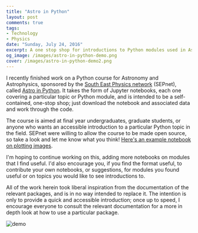```yaml
---
title: "Astro in Python"
layout: post
comments: true
tags:
- Technology
- Physics
date: "Sunday, July 24, 2016"
excerpt: A one stop shop for introductions to Python modules used in Astronomy and Astrophysics
og_image: /images/astro-in-python-demo.png
cover: /images/astro-in-python-demo2.png
---
```


I recently finished work on a Python course for Astronomy and Astrophysics, sponsored by the [South East Physics network](http://www.sepnet.ac.uk/) (SEPnet), called [Astro in Python](/astro-python/). It takes the form of Jupyter notebooks, each one covering a particular topic or Python module, and is intended to be a self-contained, one-stop shop; just download the notebook and associated data and work through the code.

The course is aimed at final year undergraduates, graduate students, or anyone who wants an accessible introduction to a particular Python topic in the field. SEPnet were willing to allow the course to be made open source, so take a look and let me know what you think! [Here's an example notebook on plotting images](https://github.com/christopherlovell/astro-python/blob/master/Notebooks/04.%20Plotting.ipynb).

I'm hoping to continue working on this, adding more notebooks on modules that I find useful. I'd also encourage you, if you find the format useful, to contribute your own notebooks, or suggestions, for modules you found useful or on topics you would like to see introductions to.

All of the work herein took liberal inspiration from the documentation of the relevant packages, and is in no way intended to replace it. The intention is only to provide a quick and accessible introduction; once up to speed, I encourage everyone to consult the relevant documentation for a more in depth look at how to use a particular package.

![demo](/images/astro-in-python-demo.png)
